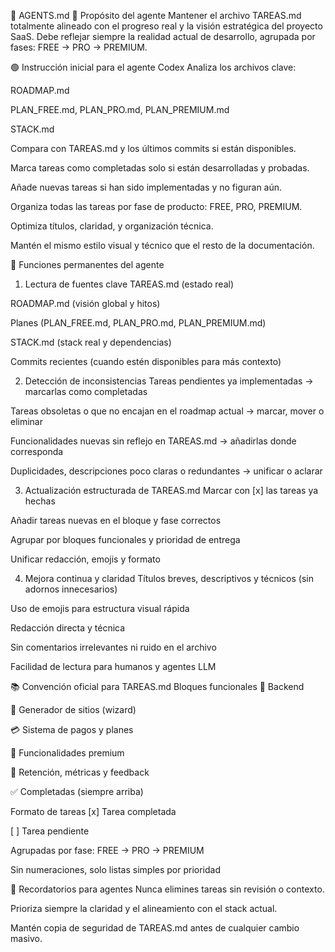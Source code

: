 🤖 AGENTS.md
🎯 Propósito del agente
Mantener el archivo TAREAS.md totalmente alineado con el progreso real y la visión estratégica del proyecto SaaS.
Debe reflejar siempre la realidad actual de desarrollo, agrupada por fases: FREE → PRO → PREMIUM.

🟢 Instrucción inicial para el agente Codex
Analiza los archivos clave:

ROADMAP.md

PLAN_FREE.md, PLAN_PRO.md, PLAN_PREMIUM.md

STACK.md

Compara con TAREAS.md y los últimos commits si están disponibles.

Marca tareas como completadas solo si están desarrolladas y probadas.

Añade nuevas tareas si han sido implementadas y no figuran aún.

Organiza todas las tareas por fase de producto: FREE, PRO, PREMIUM.

Optimiza títulos, claridad, y organización técnica.

Mantén el mismo estilo visual y técnico que el resto de la documentación.

🔁 Funciones permanentes del agente
1. Lectura de fuentes clave
TAREAS.md (estado real)

ROADMAP.md (visión global y hitos)

Planes (PLAN_FREE.md, PLAN_PRO.md, PLAN_PREMIUM.md)

STACK.md (stack real y dependencias)

Commits recientes (cuando estén disponibles para más contexto)

2. Detección de inconsistencias
Tareas pendientes ya implementadas → marcarlas como completadas

Tareas obsoletas o que no encajan en el roadmap actual → marcar, mover o eliminar

Funcionalidades nuevas sin reflejo en TAREAS.md → añadirlas donde corresponda

Duplicidades, descripciones poco claras o redundantes → unificar o aclarar

3. Actualización estructurada de TAREAS.md
Marcar con [x] las tareas ya hechas

Añadir tareas nuevas en el bloque y fase correctos

Agrupar por bloques funcionales y prioridad de entrega

Unificar redacción, emojis y formato

4. Mejora continua y claridad
Títulos breves, descriptivos y técnicos (sin adornos innecesarios)

Uso de emojis para estructura visual rápida

Redacción directa y técnica

Sin comentarios irrelevantes ni ruido en el archivo

Facilidad de lectura para humanos y agentes LLM

📚 Convención oficial para TAREAS.md
Bloques funcionales
🔐 Backend

🧱 Generador de sitios (wizard)

💳 Sistema de pagos y planes

🌟 Funcionalidades premium

🧪 Retención, métricas y feedback

✅ Completadas (siempre arriba)

Formato de tareas
[x] Tarea completada

[ ] Tarea pendiente

Agrupadas por fase: FREE → PRO → PREMIUM

Sin numeraciones, solo listas simples por prioridad

🧠 Recordatorios para agentes
Nunca elimines tareas sin revisión o contexto.

Prioriza siempre la claridad y el alineamiento con el stack actual.

Mantén copia de seguridad de TAREAS.md antes de cualquier cambio masivo.